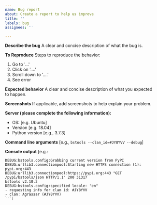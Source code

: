 ```yaml
---
name: Bug report
about: Create a report to help us improve
title: ''
labels: bug
assignees: ''

---
```


**Describe the bug**
A clear and concise description of what the bug is.

**To Reproduce**
Steps to reproduce the behavior:
1. Go to '...'
2. Click on '....'
3. Scroll down to '....'
4. See error

**Expected behavior**
A clear and concise description of what you expected to happen.

**Screenshots**
If applicable, add screenshots to help explain your problem.

**Server (please complete the following information):**
 - OS: [e.g. Ubuntu]
 - Version [e.g. 18.04]
 - Python version [e.g., 3.7.3] 

**Command line arguments**
[e.g., `bstools --clan_id=#JY8YVV --debug`]

**Console output**
[e.g.:
```
DEBUG:bstools.config:Grabbing current version from PyPI
DEBUG:urllib3.connectionpool:Starting new HTTPS connection (1): pypi.org:443
DEBUG:urllib3.connectionpool:https://pypi.org:443 "GET /pypi/bstools/json HTTP/1.1" 200 31317
bstools v2.10.3
DEBUG:bstools.config:specified locale: "en"
- requesting info for clan id: #JY8YVV
- clan: Agrassar (#JY8YVV)
```]
